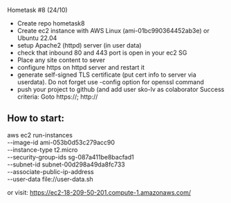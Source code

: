 Hometask #8 (24/10)
- Create repo hometask8
- Create ec2 instance with AWS Linux (ami-01bc990364452ab3e)
  or Ubuntu 22.04
- setup Apache2 (httpd) server (in user data)
- check that inbound 80 and 443 port is open in your ec2 SG
- Place any site content to sever
- configure https on httpd server and restart it
- generate self-signed TLS certificate (put cert info to server via userdata).
  Do not forget use -config option for openssl command
- push your project to github (and add user sko-lv as colaborator
  Success criteria:
  Goto https://<your-ec2-ip>; http://<your-ec2-ip>
## How to start: 
aws ec2 run-instances \
--image-id ami-053b0d53c279acc90 \
--instance-type t2.micro \
--security-group-ids sg-087a411be8bacfad1\
--subnet-id subnet-00d298a49da8fc733 \
--associate-public-ip-address \
--user-data file://user-data.sh

or visit: https://ec2-18-209-50-201.compute-1.amazonaws.com/